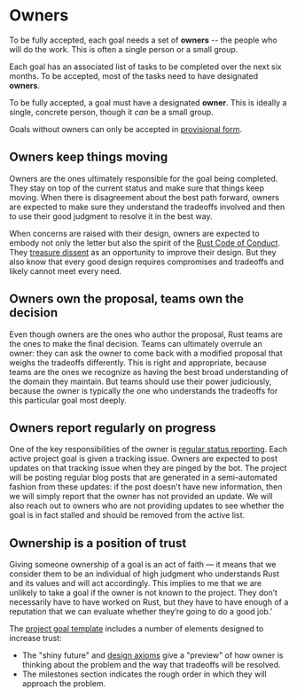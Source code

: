 # Owners

To be fully accepted, each goal needs a set of **owners** -- the people who will do the work.
This is often a single person or a small group.

Each goal has an associated list of tasks to be completed over the next six months.
To be accepted, most of the tasks need to have designated **owners**.

To be fully accepted, a goal must have a designated **owner**. This is ideally a single, concrete person, though it *can* be a small group.

Goals without owners can only be accepted in [provisional form](./provisional_goals.md).

## Owners keep things moving

Owners are the ones ultimately responsible for the goal being completed. They stay on top of the current status and make sure that things keep moving. When there is disagreement about the best path forward, owners are expected to make sure they understand the tradeoffs involved and then to use their good judgment to resolve it in the best way.

When concerns are raised with their design, owners are expected to embody not only the letter but also the spirit of the [Rust Code of Conduct][coc]. They [treasure dissent](https://lang-team.rust-lang.org/decision_process.html?highlight=treasure%20dissent#prioritized-principles-of-rust-team-consensus-decision-making) as an opportunity to improve their design. But they also know that every good design requires compromises and tradeoffs and likely cannot meet every need.

[coc]: https://www.rust-lang.org/policies/code-of-conduct

## Owners own the proposal, teams own the decision

Even though owners are the ones who author the proposal, Rust teams are the ones to make the final decision.
Teams can ultimately overrule an owner: they can ask the owner to come back with a modified proposal that weighs the tradeoffs differently. This is right and appropriate, because teams are the ones we recognize as having the best broad understanding of the domain they maintain. But teams should use their power judiciously, because the owner is typically the one who understands the tradeoffs for this particular goal most deeply.

## Owners report regularly on progress

One of the key responsibilities of the owner is [regular status reporting](../how_to/report_status.md). Each active project goal is given a tracking issue. Owners are expected to post updates on that tracking issue when they are pinged by the bot. The project will be posting regular blog posts that are generated in a semi-automated fashion from these updates: if the post doesn't have new information, then we will simply report that the owner has not provided an update. We will also reach out to owners who are not providing updates to see whether the goal is in fact stalled and should be removed from the active list.

## Ownership is a position of trust

Giving someone ownership of a goal is an act of faith — it means that we consider them to be an individual of high judgment who understands Rust and its values and will act accordingly. This implies to me that we are unlikely to take a goal if the owner is not known to the project. They don’t necessarily have to have worked on Rust, but they have to have enough of a reputation that we can evaluate whether they’re going to do a good job.’

The [project goal template](../TEMPLATE.md) includes a number of elements designed to increase trust:

* The "shiny future" and [design axioms](./design_axioms.md) give a "preview" of how owner is thinking about the problem and the way that tradeoffs will be resolved.
* The milestones section indicates the rough order in which they will approach the problem.
